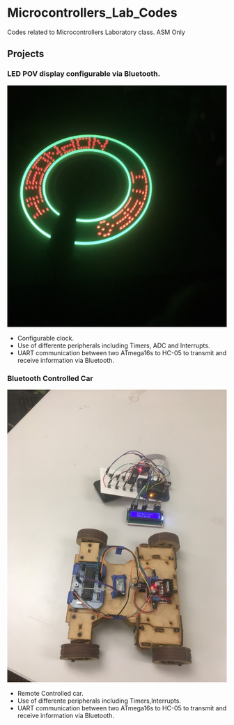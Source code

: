 # Microcontrollers_Lab_Codes
Codes related to Microcontrollers Laboratory class. ASM Only

## Projects

### LED POV display configurable via Bluetooth.
![pov_display](docs/pov_display.jpg)

- Configurable clock.
- Use of differente peripherals including Timers, ADC and Interrupts.
- UART communication between two ATmega16s to HC-05 to transmit and receive information via Bluetooth.

### Bluetooth Controlled Car
![bt_car](docs/bt_car.jpg)

- Remote Controlled car.
- Use of differente peripherals including Timers,Interrupts.
- UART communication between two ATmega16s to HC-05 to transmit and receive information via Bluetooth.
